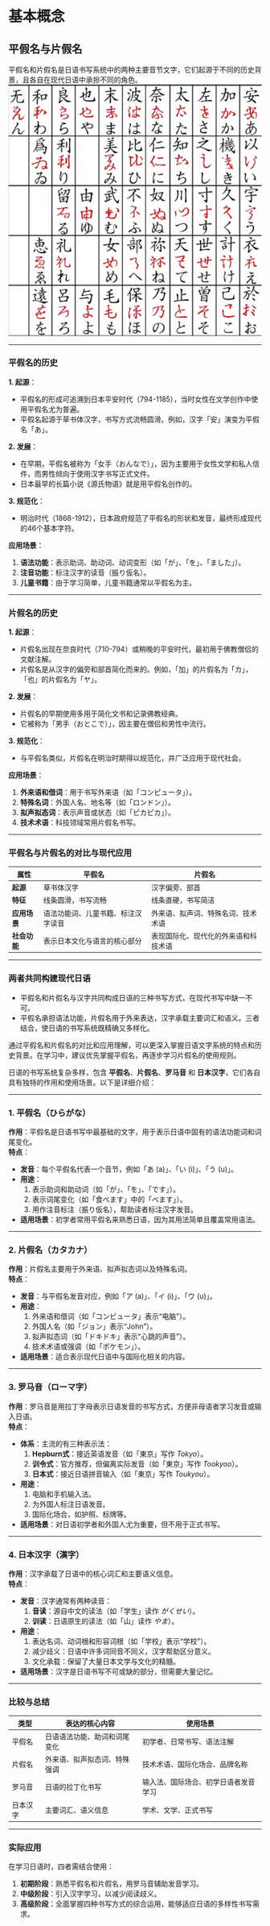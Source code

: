 # 基本概念
## 平假名与片假名
平假名和片假名是日语书写系统中的两种主要音节文字，它们起源于不同的历史背景，且各自在现代日语中承担不同的角色。
![Img](./FILES/基本概念.md/img-20241124153937.png)

---

### **平假名的历史**
**1. 起源**：  
- 平假名的形成可追溯到日本平安时代（794-1185），当时女性在文学创作中使用平假名尤为普遍。  
- 平假名起源于草书体汉字，书写方式流畅圆滑。例如，汉字「安」演变为平假名「あ」。  

**2. 发展**：  
- 在早期，平假名被称为「女手（おんなで）」，因为主要用于女性文学和私人信件，而男性倾向于使用汉字书写正式文件。  
- 日本最早的长篇小说《源氏物语》就是用平假名创作的。  

**3. 规范化**：  
- 明治时代（1868-1912），日本政府规范了平假名的形状和发音，最终形成现代的46个基本字符。  

**应用场景**：  
1. **语法功能**：表示助词、助动词、动词变形（如「が」、「を」、「ました」）。  
2. **注音功能**：标注汉字的读音（振り仮名）。  
3. **儿童书籍**：由于学习简单，儿童书籍通常以平假名为主。  

---

### **片假名的历史**
**1. 起源**：  
- 片假名出现在奈良时代（710-794）或稍晚的平安时代，最初用于佛教僧侣的文献注解。  
- 片假名是从汉字的偏旁和部首简化而来的。例如，「加」的片假名为「カ」，「也」的片假名为「ヤ」。  

**2. 发展**：  
- 片假名的早期使用多用于简化文书和记录佛教经典。  
- 它被称为「男手（おとこで）」，因主要在僧侣和男性中流行。  

**3. 规范化**：  
- 与平假名类似，片假名在明治时期得以规范化，并广泛应用于现代社会。  

**应用场景**：  
1. **外来语和借词**：用于书写外来语（如「コンピュータ」）。  
2. **特殊名词**：外国人名、地名等（如「ロンドン」）。  
3. **拟声拟态词**：表示声音或状态（如「ピカピカ」）。  
4. **技术术语**：科技领域常用片假名书写。  

---

### **平假名与片假名的对比与现代应用**

| **属性**      | **平假名**                                   | **片假名**                              |
|---------------|-------------------------------------------|----------------------------------------|
| **起源**      | 草书体汉字                                  | 汉字偏旁、部首                          |
| **特征**      | 线条圆滑，书写流畅                          | 线条直硬，书写简洁                      |
| **应用场景**  | 语法功能词、儿童书籍、标注汉字读音          | 外来语、拟声词、特殊名词、技术术语        |
| **社会功能**  | 表示日本文化与语言的核心部分                | 表现国际化、现代化的外来语和科技术语      |

---

### **两者共同构建现代日语**
- 平假名和片假名与汉字共同构成日语的三种书写方式，在现代书写中缺一不可。  
- 平假名承担语法功能，片假名用于外来表达，汉字承载主要词汇和语义。三者结合，使日语的书写系统既精确又多样化。  

通过平假名和片假名的对比和应用理解，可以更深入掌握日语文字系统的特点和历史背景。在学习中，建议优先掌握平假名，再逐步学习片假名的使用规则。

日语的书写系统复杂多样，包含 **平假名**、**片假名**、**罗马音** 和 **日本汉字**，它们各自具有独特的作用和使用场景。以下是详细介绍：

---

### 1. **平假名（ひらがな）**
**作用**：平假名是日语书写中最基础的文字，用于表示日语中固有的语法功能词和词尾变化。  
**特点**：  
- **发音**：每个平假名代表一个音节，例如「あ (a)」、「い (i)」、「う (u)」。  
- **用途**：  
  1. 表示助词和助动词（如「が」、「を」、「です」）。  
  2. 表示词尾变化（如「食べます」中的「べます」）。  
  3. 用作注音标注（振り仮名），帮助读者标注汉字发音。  
- **适用场景**：初学者常用平假名来熟悉日语，因为其用法简单且覆盖常用语法。

---

### 2. **片假名（カタカナ）**
**作用**：片假名主要用于外来语、拟声拟态词以及特殊名词。  
**特点**：  
- **发音**：与平假名发音对应，例如「ア (a)」、「イ (i)」、「ウ (u)」。  
- **用途**：  
  1. 外来语和借词（如「コンピュータ」表示“电脑”）。  
  2. 外国人名（如「ジョン」表示“John”）。  
  3. 拟声拟态词（如「ドキドキ」表示“心跳的声音”）。  
  4. 技术术语或强调（如「ポケモン」）。  
- **适用场景**：适合表示现代日语中与国际化相关的内容。

---

### 3. **罗马音（ローマ字）**
**作用**：罗马音是用拉丁字母表示日语发音的书写方式，方便非母语者学习发音或输入日语。  
**特点**：  
- **体系**：主流的有三种表示法：  
  1. **Hepburn式**：接近英语发音（如「東京」写作 *Tokyo*）。  
  2. **训令式**：官方推荐，但偏离实际发音（如「東京」写作 *Tookyoo*）。  
  3. **日本式**：接近日语拼音输入（如「東京」写作 *Toukyou*）。  
- **用途**：  
  1. 电脑和手机输入法。  
  2. 为外国人标注日语发音。  
  3. 国际化场合，如护照、标牌等。  
- **适用场景**：对日语初学者和外国人尤为重要，但不用于正式书写。

---

### 4. **日本汉字（漢字）**
**作用**：汉字承载了日语中的核心词汇和主要语义信息。  
**特点**：  
- **发音**：汉字通常有两种读音：  
  1. **音读**：源自中文的读法（如「学生」读作 *がくせい*）。  
  2. **训读**：日语原生的读法（如「山」读作 *やま*）。  
- **用途**：  
  1. 表达名词、动词根和形容词根（如「学校」表示“学校”）。  
  2. 减少歧义：日语中许多词同音不同义，汉字帮助区分意义。  
  3. 文化承载：保留了大量日本文学与文化的精髓。  
- **适用场景**：汉字是日语书写不可或缺的部分，但需要大量记忆。

---

### 比较与总结
| 类型   | 表达的核心内容                  | 使用场景                                    |
|--------|---------------------------------|--------------------------------------------|
| 平假名 | 日语语法功能、助词和词尾变化    | 初学者、日常书写、语法注解                  |
| 片假名 | 外来语、拟声拟态词、特殊强调    | 技术术语、国际化场合、品牌名称              |
| 罗马音 | 日语的拉丁化书写                | 输入法、国际场合、初学日语者发音学习        |
| 日本汉字 | 主要词汇、语义信息              | 学术、文学、正式书写                        |

---

### 实际应用
在学习日语时，四者需结合使用：  
1. **初期阶段**：熟悉平假名和片假名，用罗马音辅助发音学习。  
2. **中级阶段**：引入汉字学习，以减少阅读歧义。  
3. **高级阶段**：全面掌握四种书写方式的综合运用，能够适应日语的多样性书写需求。